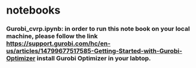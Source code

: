 # notebooks
### Gurobi_cvrp.ipynb: in order to run this note book on your local machine, please follow the link https://support.gurobi.com/hc/en-us/articles/14799677517585-Getting-Started-with-Gurobi-Optimizer install Gurobi Optimizer in your labtop.
